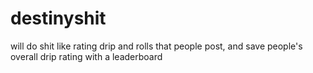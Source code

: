 # destinyshit

will do shit like rating drip and rolls that people post, and save people's overall drip rating with a leaderboard
